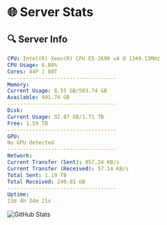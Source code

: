 # 🌐 Server Stats
## 🔍 Server Info
```yaml
CPU: Intel(R) Xeon(R) CPU E5-2699 v4 @ 1349.13MHz
CPU Usage: 6.80%
Cores: 44P | 88T
-----------------------------------
Memory:
Current Usage: 8.55 GB/503.74 GB
Available: 491.74 GB
-----------------------------------
Disk:
Current Usage: 32.87 GB/1.71 TB
Free: 1.59 TB
-----------------------------------
GPU:
No GPU detected
-----------------------------------
Network:
Current Transfer (Sent): 857.24 KB/s
Current Transfer (Received): 57.14 KB/s
Total Sent: 1.19 TB
Total Received: 240.81 GB
-----------------------------------
Uptime:
23d 4h 24m 21s
```
![GitHub Stats](https://img.shields.io/badge/Updated-2025-05-12_21:33:09-blue)